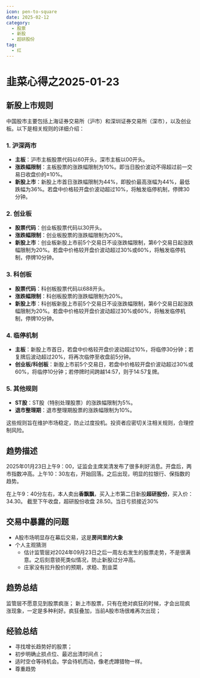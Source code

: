 ```yaml
---
icon: pen-to-square
date: 2025-02-12
category:
  - 股票
  - 新股
  - 超研股份
tag:
  - 红
---
```


# 韭菜心得之2025-01-23

## 新股上市规则

中国股市主要包括上海证券交易所（沪市）和深圳证券交易所（深市），以及创业板。以下是相关规则的详细介绍：

### 1. **沪深两市**
   - **主板**：沪市主板股票代码以60开头，深市主板以00开头。
   - **涨跌幅限制**：主板股票的涨跌幅限制为10%。即当日股价波动不得超过前一交易日收盘价的±10%。
   - **新股上市**：新股上市首日涨跌幅限制为44%，即股价最高涨幅为44%，最低跌幅为36%。若盘中价格较开盘价波动超过10%，将触发临停机制，停牌30分钟。

### 2. **创业板**
   - **股票代码**：创业板股票代码以30开头。
   - **涨跌幅限制**：创业板股票的涨跌幅限制为20%。
   - **新股上市**：创业板新股上市前5个交易日不设涨跌幅限制，第6个交易日起涨跌幅限制为20%。若盘中价格较开盘价波动超过30%或60%，将触发临停机制，停牌10分钟。

### 3. **科创板**
   - **股票代码**：科创板股票代码以688开头。
   - **涨跌幅限制**：科创板股票的涨跌幅限制为20%。
   - **新股上市**：科创板新股上市前5个交易日不设涨跌幅限制，第6个交易日起涨跌幅限制为20%。若盘中价格较开盘价波动超过30%或60%，将触发临停机制，停牌10分钟。

### 4. **临停机制**
   - **主板**：新股上市首日，若盘中价格较开盘价波动超过10%，将临停30分钟；若复牌后波动超过20%，将再次临停至收盘前5分钟。
   - **创业板/科创板**：新股上市前5个交易日，若盘中价格较开盘价波动超过30%或60%，将临停10分钟；若停牌时间跨越14:57，则于14:57复牌。

### 5. **其他规则**
   - **ST股**：ST股（特别处理股票）的涨跌幅限制为5%。
   - **退市整理期**：退市整理期股票的涨跌幅限制为10%。

这些规则旨在维护市场稳定，防止过度投机。投资者应密切关注相关规则，合理控制风险。

## 趋势描述

2025年01月23日上午9：00，证监会主席吴清发布了很多利好消息。开盘后，两市指数冲高。上午10：30左右，开始回落。之后出现，明显的拉银行、保指数的趋势。

在上午9：40分左右，本人卖出**香飘飘**，买入上市第二日新股**超研股份**，买入价：34.30。
截至下午收盘，超研股份收盘 28.50。当日亏损接近30%

## 交易中暴露的问题

- A股市场明显存在幕后交易，这是**房间里的大象**
- 个人主观猜测
  - 估计监管层对2024年09月23日之后一周左右发生的股票走势，不是很满意。之后刻意锁死类似情况，防止新股过分冲高。
  - 庄家没有拉升股价的预期，求稳、割韭菜

## 趋势总结

监管层不愿意见到股票疯涨；
新上市股票，只有在绝对疯狂的时候，才会出现疯涨现象，一定是多种利好。疯狂叠加，当前A股市场很难再次出现；

## 经验总结

- 寻找增长趋势好的股票；
- 初步明确止损点位、最迟出清时间点；
- 适时空仓等待机会。学会待机而动，像老虎蹲猎物一样。
- 尊重趋势